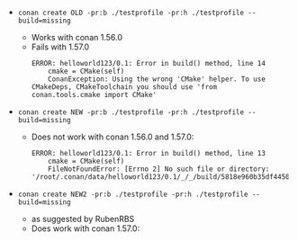- `conan create OLD -pr:b ./testprofile -pr:h ./testprofile --build=missing`
	- Works with conan 1.56.0
	- Fails with 1.57.0
		~~~
		ERROR: helloworld123/0.1: Error in build() method, line 14
			cmake = CMake(self)
			ConanException: Using the wrong 'CMake' helper. To use CMakeDeps, CMakeToolchain you should use 'from conan.tools.cmake import CMake'
		~~~

- `conan create NEW -pr:b ./testprofile -pr:h ./testprofile --build=missing`
	- Does not work with conan 1.56.0 and 1.57.0:
		~~~
		ERROR: helloworld123/0.1: Error in build() method, line 13
			cmake = CMake(self)
			FileNotFoundError: [Errno 2] No such file or directory: '/root/.conan/data/helloworld123/0.1/_/_/build/5818e960b35df44504b2f022587e5bdb32b1ec13/CMakePresets.json'
		~~~

- `conan create NEW2 -pr:b ./testprofile -pr:h ./testprofile --build=missing`
	- as suggested by RubenRBS
    - Does work with conan 1.57.0:
